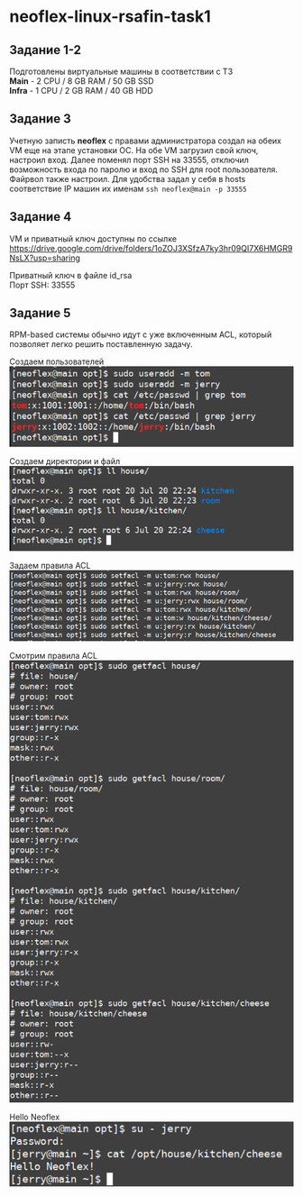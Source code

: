 # neoflex-linux-rsafin-task1

## Задание 1-2
Подготовлены виртуальные машины в соответствии с ТЗ  
**Main** -  2 CPU / 8 GB RAM / 50 GB SSD  
**Infra** - 1 CPU / 2 GB RAM / 40 GB HDD  

## Задание 3 
Учетную записть **neoflex** с правами администратора создал на обеих VM еще на этапе установки ОС. 
На обе VM загрузил свой ключ, настроил вход. Далее поменял порт SSH на 33555, отключил возможность входа по паролю и вход по SSH для root пользователя. 
Файрвол также настроил. Для удобства задал у себя в hosts соответствие IP машин их именам 
`ssh neoflex@main -p 33555`

## Задание 4
VM и приватный ключ доступны по ссылке  
https://drive.google.com/drive/folders/1oZOJ3XSfzA7ky3hr09QI7X6HMGR9NsLX?usp=sharing

Приватный ключ в файле id_rsa  
Порт SSH: 33555  

## Задание 5
RPM-based системы обычно идут с уже включенным ACL, который позволяет легко решить поставленную задачу.   

Создаем пользователей   
![useradd](https://github.com/RSafin12/neoflex-linux-rsafin-task1/blob/main/Screenshots/useradd.png)

Создаем директории и файл  
![mkdir](https://github.com/RSafin12/neoflex-linux-rsafin-task1/blob/main/Screenshots/dirs%26files.png)

Задаем правила ACL  
![setfacl](https://github.com/RSafin12/neoflex-linux-rsafin-task1/blob/main/Screenshots/setfacl.png)

Смотрим правила ACL  
![getfacl](https://github.com/RSafin12/neoflex-linux-rsafin-task1/blob/main/Screenshots/getfacl.png)

Hello Neoflex  
![Hello Neoflex](https://github.com/RSafin12/neoflex-linux-rsafin-task1/blob/main/Screenshots/hello_neoflex.png)
